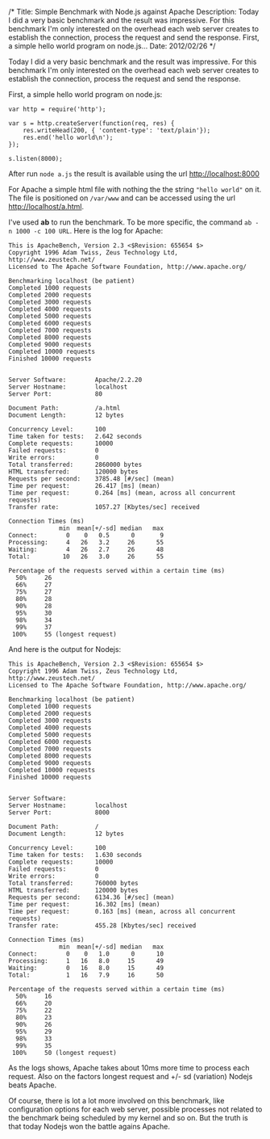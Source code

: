 /*
Title: Simple Benchmark with Node.js against Apache
Description: Today I did a very basic benchmark and the result was impressive. For this benchmark I'm only interested on the overhead each web server creates to establish the connection, process the request and send the response. First, a simple hello world program on node.js...
Date: 2012/02/26
*/

Today I did a very basic benchmark and the result was impressive. For this benchmark I'm only interested on the overhead each web server creates to establish the connection, process the request and send the response.

First, a simple hello world program on node.js:

    var http = require('http');

    var s = http.createServer(function(req, res) {
        res.writeHead(200, { 'content-type': 'text/plain'});
        res.end('hello world\n');
    });

    s.listen(8000);

After run `node a.js` the result is available using the url [http://localhost:8000](http://localhost:8000)

For Apache a simple html file with nothing the the string `"hello world"` on it. The file is positioned on `/var/www` and can be accessed using the url [http://localhost/a.html](http://localhost/a.html).

I've used **ab** to run the benchmark. To be more specific, the command `ab -n 1000 -c 100 URL`. Here is the log for Apache:



    This is ApacheBench, Version 2.3 <$Revision: 655654 $>
    Copyright 1996 Adam Twiss, Zeus Technology Ltd, http://www.zeustech.net/
    Licensed to The Apache Software Foundation, http://www.apache.org/

    Benchmarking localhost (be patient)
    Completed 1000 requests
    Completed 2000 requests
    Completed 3000 requests
    Completed 4000 requests
    Completed 5000 requests
    Completed 6000 requests
    Completed 7000 requests
    Completed 8000 requests
    Completed 9000 requests
    Completed 10000 requests
    Finished 10000 requests


    Server Software:        Apache/2.2.20
    Server Hostname:        localhost
    Server Port:            80

    Document Path:          /a.html
    Document Length:        12 bytes

    Concurrency Level:      100
    Time taken for tests:   2.642 seconds
    Complete requests:      10000
    Failed requests:        0
    Write errors:           0
    Total transferred:      2860000 bytes
    HTML transferred:       120000 bytes
    Requests per second:    3785.48 [#/sec] (mean)
    Time per request:       26.417 [ms] (mean)
    Time per request:       0.264 [ms] (mean, across all concurrent requests)
    Transfer rate:          1057.27 [Kbytes/sec] received

    Connection Times (ms)
                  min  mean[+/-sd] median   max
    Connect:        0    0   0.5      0       9
    Processing:     4   26   3.2     26      55
    Waiting:        4   26   2.7     26      48
    Total:         10   26   3.0     26      55

    Percentage of the requests served within a certain time (ms)
      50%     26
      66%     27
      75%     27
      80%     28
      90%     28
      95%     30
      98%     34
      99%     37
     100%     55 (longest request)

And here is the output for Nodejs:

    This is ApacheBench, Version 2.3 <$Revision: 655654 $>
    Copyright 1996 Adam Twiss, Zeus Technology Ltd, http://www.zeustech.net/
    Licensed to The Apache Software Foundation, http://www.apache.org/

    Benchmarking localhost (be patient)
    Completed 1000 requests
    Completed 2000 requests
    Completed 3000 requests
    Completed 4000 requests
    Completed 5000 requests
    Completed 6000 requests
    Completed 7000 requests
    Completed 8000 requests
    Completed 9000 requests
    Completed 10000 requests
    Finished 10000 requests


    Server Software:        
    Server Hostname:        localhost
    Server Port:            8000

    Document Path:          /
    Document Length:        12 bytes

    Concurrency Level:      100
    Time taken for tests:   1.630 seconds
    Complete requests:      10000
    Failed requests:        0
    Write errors:           0
    Total transferred:      760000 bytes
    HTML transferred:       120000 bytes
    Requests per second:    6134.36 [#/sec] (mean)
    Time per request:       16.302 [ms] (mean)
    Time per request:       0.163 [ms] (mean, across all concurrent requests)
    Transfer rate:          455.28 [Kbytes/sec] received

    Connection Times (ms)
                  min  mean[+/-sd] median   max
    Connect:        0    0   1.0      0      10
    Processing:     1   16   8.0     15      49
    Waiting:        0   16   8.0     15      49
    Total:          1   16   7.9     16      50

    Percentage of the requests served within a certain time (ms)
      50%     16
      66%     20
      75%     22
      80%     23
      90%     26
      95%     29
      98%     33
      99%     35
     100%     50 (longest request)

As the logs shows, Apache takes about 10ms more time to process each request. Also on the factors longest request and +/- sd (variation) Nodejs beats Apache.

Of course, there is lot a lot more involved on this benchmark, like configuration options for each web server, possible processes not related to the benchmark being scheduled by my kernel and so on. But the truth is that today Nodejs won the battle agains Apache.
